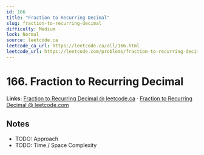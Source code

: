```yaml
--- 
id: 166
title: "Fraction to Recurring Decimal"
slug: fraction-to-recurring-decimal
difficulty: Medium
lock: Normal
source: leetcode.ca
leetcode_ca_url: https://leetcode.ca/all/166.html
leetcode_url: https://leetcode.com/problems/fraction-to-recurring-decimal/
---
```


# 166. Fraction to Recurring Decimal

**Links:** [Fraction to Recurring Decimal @ leetcode.ca](https://leetcode.ca/all/166.html) · [Fraction to Recurring Decimal @ leetcode.com](https://leetcode.com/problems/fraction-to-recurring-decimal/)

## Notes
- TODO: Approach
- TODO: Time / Space Complexity
